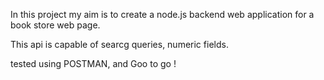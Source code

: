In this project my aim is to create a node.js backend web application for a book store web page.

This api is capable of searcg queries, numeric fields.

tested using POSTMAN, and Goo to go !
